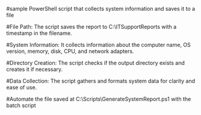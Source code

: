 #sample PowerShell script that collects system information and saves it to a file

#File Path: The script saves the report to C:\ITSupportReports with a timestamp in the filename.

#System Information: It collects information about the computer name, OS version, memory, disk, CPU, and network adapters.

#Directory Creation: The script checks if the output directory exists and creates it if necessary.

#Data Collection: The script gathers and formats system data for clarity and ease of use.

#Automate the file saved at C:\Scripts\GenerateSystemReport.ps1 with the batch script

